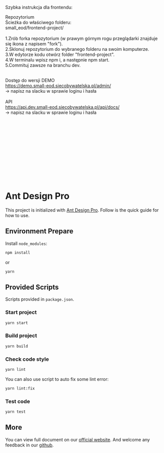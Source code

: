 Szybka instrukcja dla frontendu:</br>

Repozytorium</br> Ścieżka do właściwego folderu:</br> small_eod/frontend-project/ </br></br> 1.Zrób forka repozytorium (w prawym górnym rogu przeglądarki znajduje się ikona z napisem "fork").</br> 2.Sklonuj repozytorium do wybranego folderu na swoim komputerze.</br> 3.W edytorze kodu otwórz folder "frontend-project".</br> 4.W terminalu wpisz npm i, a następnie npm start.</br> 5.Commituj zawsze na branchu dev. </br></br>

Dostęp do wersji DEMO</br> https://demo.small-eod.siecobywatelska.pl/admin/</br> -> napisz na slacku w sprawie loginu i hasła </br> </br> API</br> https://api.dev.small-eod.siecobywatelska.pl/api/docs/</br> -> napisz na slacku w sprawie loginu i hasła

</br></br></br></br></br></br></br></br></br></br></br>

# Ant Design Pro

This project is initialized with [Ant Design Pro](https://pro.ant.design). Follow is the quick guide for how to use.

## Environment Prepare

Install `node_modules`:

```bash
npm install
```

or

```bash
yarn
```

## Provided Scripts

Scripts provided in `package.json`.

### Start project

```bash
yarn start
```

### Build project

```bash
yarn build
```

### Check code style

```bash
yarn lint
```

You can also use script to auto fix some lint error:

```bash
yarn lint:fix
```

### Test code

```bash
yarn test
```

## More

You can view full document on our [official website](https://pro.ant.design). And welcome any feedback in our [github](https://github.com/ant-design/ant-design-pro).
